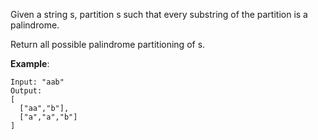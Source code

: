 Given a string s, partition s such that every substring of the partition is a palindrome.

Return all possible palindrome partitioning of s.

**Example**:

    Input: "aab"
    Output:
    [
      ["aa","b"],
      ["a","a","b"]
    ]